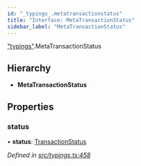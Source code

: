 ```yaml
---
id: "_typings_.metatransactionstatus"
title: "Interface: MetaTransactionStatus"
sidebar_label: "MetaTransactionStatus"
---
```


["typings"](../modules/_typings_.md).MetaTransactionStatus

## Hierarchy

* **MetaTransactionStatus**

## Properties

### status

•  **status**: [TransactionStatus](../enums/_typings_.transactionstatus.md)

*Defined in [src/typings.ts:458](https://github.com/trustlines-protocol/clientlib/blob/a897659/src/typings.ts#L458)*

